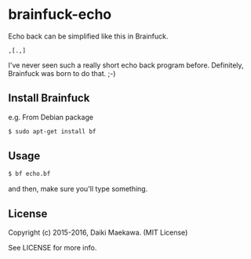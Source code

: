 # brainfuck-echo

Echo back can be simplified like this in Brainfuck.

```
,[.,]
```

I've never seen such a really short echo back program before. Definitely, Brainfuck was born to do that. ;-)

## Install Brainfuck

e.g. From Debian package

```sh
$ sudo apt-get install bf
```

## Usage

```sh
$ bf echo.bf
```

and then, make sure you'll type something.

## License

Copyright (c) 2015-2016, Daiki Maekawa. (MIT License)

See LICENSE for more info.
